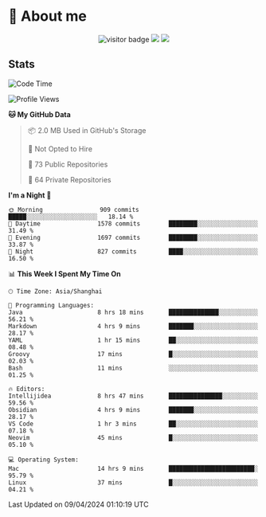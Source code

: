 <!-- ![](https://youpai.roccoshi.top/img/20200804214216.png) -->

# 🧐 About me
 
<p align="center">
<img src="https://visitor-badge.laobi.icu/badge?page_id=Lincest.Lincest&title=hits" alt="visitor badge"/>
<a href="mailto:imroccoshi@gmail.com"><img src="https://img.shields.io/badge/gmail-imroccoshi%40gmail.com-red"></a>
<a href="https://blog.roccoshi.top"><img src="https://img.shields.io/badge/blog-roccoshi-green"></a>
</p>

## Stats

<!--START_SECTION:waka-->
![Code Time](http://img.shields.io/badge/Code%20Time-1%2C042%20hrs%2045%20mins-blue)

![Profile Views](http://img.shields.io/badge/Profile%20Views-0-blue)

**🐱 My GitHub Data** 

> 📦 2.0 MB Used in GitHub's Storage 
 > 
> 🚫 Not Opted to Hire
 > 
> 📜 73 Public Repositories 
 > 
> 🔑 64 Private Repositories 
 > 
**I'm a Night 🦉** 

```text
🌞 Morning                909 commits         █████░░░░░░░░░░░░░░░░░░░░   18.14 % 
🌆 Daytime                1578 commits        ████████░░░░░░░░░░░░░░░░░   31.49 % 
🌃 Evening                1697 commits        ████████░░░░░░░░░░░░░░░░░   33.87 % 
🌙 Night                  827 commits         ████░░░░░░░░░░░░░░░░░░░░░   16.50 % 
```


📊 **This Week I Spent My Time On** 

```text
🕑︎ Time Zone: Asia/Shanghai

💬 Programming Languages: 
Java                     8 hrs 18 mins       ██████████████░░░░░░░░░░░   56.21 % 
Markdown                 4 hrs 9 mins        ███████░░░░░░░░░░░░░░░░░░   28.17 % 
YAML                     1 hr 15 mins        ██░░░░░░░░░░░░░░░░░░░░░░░   08.48 % 
Groovy                   17 mins             █░░░░░░░░░░░░░░░░░░░░░░░░   02.03 % 
Bash                     11 mins             ░░░░░░░░░░░░░░░░░░░░░░░░░   01.25 % 

🔥 Editors: 
Intellijidea             8 hrs 47 mins       ███████████████░░░░░░░░░░   59.56 % 
Obsidian                 4 hrs 9 mins        ███████░░░░░░░░░░░░░░░░░░   28.17 % 
VS Code                  1 hr 3 mins         ██░░░░░░░░░░░░░░░░░░░░░░░   07.18 % 
Neovim                   45 mins             █░░░░░░░░░░░░░░░░░░░░░░░░   05.10 % 

💻 Operating System: 
Mac                      14 hrs 9 mins       ████████████████████████░   95.79 % 
Linux                    37 mins             █░░░░░░░░░░░░░░░░░░░░░░░░   04.21 % 
```


 Last Updated on 09/04/2024 01:10:19 UTC
<!--END_SECTION:waka-->


